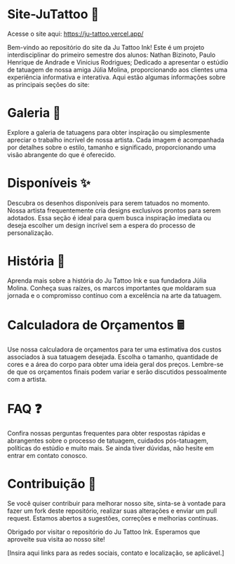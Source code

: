 # Site-JuTattoo 🎨

Acesse o site aqui: https://ju-tattoo.vercel.app/

Bem-vindo ao repositório do site da Ju Tattoo Ink! Este é um projeto interdisciplinar do primeiro semestre dos alunos: Nathan Bizinoto, Paulo Henrique de Andrade e Vinicius Rodrigues; Dedicado a apresentar o estúdio de tatuagem de nossa amiga Júlia Molina, proporcionando aos clientes uma experiência informativa e interativa. Aqui estão algumas informações sobre as principais seções do site:

# Galeria 📸
Explore a galeria de tatuagens para obter inspiração ou simplesmente apreciar o trabalho incrível de nossa artista. Cada imagem é acompanhada por detalhes sobre o estilo, tamanho e significado, proporcionando uma visão abrangente do que é oferecido.

# Disponíveis ✨
Descubra os desenhos disponíveis para serem tatuados no momento. Nossa artista frequentemente cria designs exclusivos prontos para serem adotados. Essa seção é ideal para quem busca inspiração imediata ou deseja escolher um design incrível sem a espera do processo de personalização.

# História 📖
Aprenda mais sobre a história do Ju Tattoo Ink e sua fundadora Júlia Molina. Conheça suas raízes, os marcos importantes que moldaram sua jornada e o compromisso contínuo com a excelência na arte da tatuagem.

# Calculadora de Orçamentos 🖩
Use nossa calculadora de orçamentos para ter uma estimativa dos custos associados à sua tatuagem desejada. Escolha o tamanho, quantidade de cores e a área do corpo para obter uma ideia geral dos preços. Lembre-se de que os orçamentos finais podem variar e serão discutidos pessoalmente com a artista.

# FAQ ❓
Confira nossas perguntas frequentes para obter respostas rápidas e abrangentes sobre o processo de tatuagem, cuidados pós-tatuagem, políticas do estúdio e muito mais. Se ainda tiver dúvidas, não hesite em entrar em contato conosco.

# Contribuição 🤝
Se você quiser contribuir para melhorar nosso site, sinta-se à vontade para fazer um fork deste repositório, realizar suas alterações e enviar um pull request. Estamos abertos a sugestões, correções e melhorias contínuas.

Obrigado por visitar o repositório do Ju Tattoo Ink. Esperamos que aproveite sua visita ao nosso site!

[Insira aqui links para as redes sociais, contato e localização, se aplicável.]
